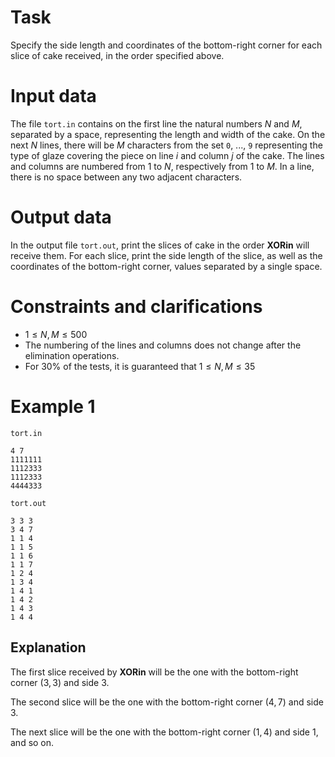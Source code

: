 # Task

Specify the side length and coordinates of the bottom-right corner for each slice of cake received, in the order specified above.

# Input data

The file `tort.in` contains on the first line the natural numbers $N$ and $M$, separated by a space, representing the length and width of the cake. On the next $N$ lines, there will be $M$ characters from the set `0`, ..., `9` representing the type of glaze covering the piece on line $i$ and column $j$ of the cake. The lines and columns are numbered from $1$ to $N$, respectively from $1$ to $M$. In a line, there is no space between any two adjacent characters.

# Output data

In the output file `tort.out`, print the slices of cake in the order **XORin** will receive them. For each slice, print the side length of the slice, as well as the coordinates of the bottom-right corner, values separated by a single space.

# Constraints and clarifications

* $1 \leq N,M \leq 500$
* The numbering of the lines and columns does not change after the elimination operations.
* For $30\%$ of the tests, it is guaranteed that $1 \leq N,M \leq 35$

# Example 1

`tort.in`
```
4 7
1111111
1112333
1112333
4444333
```

`tort.out`
```
3 3 3
3 4 7
1 1 4
1 1 5
1 1 6
1 1 7
1 2 4
1 3 4
1 4 1
1 4 2
1 4 3
1 4 4
```

## Explanation

The first slice received by **XORin** will be the one with the bottom-right corner $(3,3)$ and side $3$.

The second slice will be the one with the bottom-right corner $(4,7)$ and side $3$.

The next slice will be the one with the bottom-right corner $(1,4)$ and side $1$, and so on.